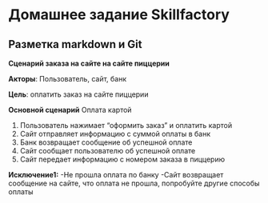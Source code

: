 # Домашнее задание Skillfactory
## Разметка markdown и Git

**Сценарий заказа на сайте на сайте пиццерии**

**Акторы**: Пользователь, сайт, банк

**Цель**: оплатить заказ на сайте пиццерии

**Основной сценарий** Оплата картой
1. Пользователь нажимает “оформить заказ” и оплатить картой
2. Сайт отправляет информацию с суммой оплаты в банк
3. Банк возвращает сообщение об успешной оплате
4. Сайт сообщает пользователю об успешной оплате
5. Сайт передает информацию с номером заказа в пиццерию









**Исключение1:**
-Не прошла оплата по банку
-Сайт возвращает сообщение на сайте, что оплата не прошла, попробуйте другие способы оплаты

